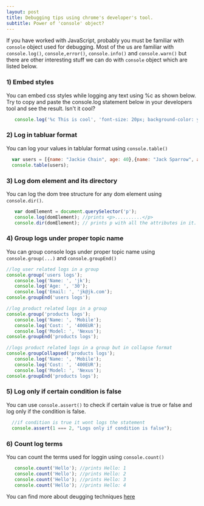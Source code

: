 ```yaml
---
layout: post
title: Debugging tips using chrome's developer's tool.
subtitle: Power of 'console' object?
---
```


If you have worked with JavaScript, probably you must be familiar with `console` object used for debugging. Most of the us are familiar with `console.log()`, `console,error()`, `console.info()` and `console.warn()` but there are other interesting stuff we can do with `console` object which are listed below.

### 1) Embed styles
You can embed css styles while logging any text using %c as shown below. Try to copy and paste the console.log statement below in your developers tool and see the result. Isn't it cool?

```javascript
   console.log('%c This is cool', 'font-size: 20px; background-color: yellow; border: 5px solid red;');
```

### 2) Log in tabluar format
You can log your values in tablular format using `console.table()`

```javascript
  var users = [{name: "Jackie Chain", age: 40},{name: "Jack Sparrow", age: 30},{name: "Tom Hanks", age: 40}];
  console.table(users);
```
### 3) Log dom element and its directory
You can log the dom tree structure for any dom element using `console.dir()`.

```javascript
   var domElement = document.querySelector('p');
   console.log(domElement); //prints <p>..........</p>
   console.dir(domElement); // prints p with all the attributes in it.
```

### 4) Group logs under proper topic name
You can group console logs under proper topic name using `console.group(...)` and `console.groupEnd()`

```javascript
//log user related logs in a group
console.group('users logs'); 
   console.log('Name: ', 'jk');
   console.log('Age: ', '30'); 
   console.log('Email: ', 'jk@jk.com');
console.groupEnd('users logs');

//log product related logs in a group
console.group('products logs'); 
   console.log('Name: ', 'Mobile');
   console.log('Cost: ', '400EUR'); 
   console.log('Model: ', 'Nexus');
console.groupEnd('products logs');

//logs product related logs in a group but in collapse format
console.groupCollapsed('products logs'); 
   console.log('Name: ', 'Mobile');
   console.log('Cost: ', '400EUR'); 
   console.log('Model: ', 'Nexus');
console.groupEnd('products logs');
```

### 5) Log only if certain condition is false
You can use `console.assert()` to check if certain value is true or false and log only if the condition is false.

```javascript
  //if condition is true it wont logs the statement 
  console.assert(1 === 2, "Logs only if condition is false");
```

### 6) Count log terms
You can count the terms used for loggin using `console.count()`

```javascript
   console.count('Hello'); //prints Hello: 1
   console.count('Hello'); //prints Hello: 2
   console.count('Hello'); //prints Hello: 3
   console.count('Hello'); //prints Hello: 4
```

You can find more about deugging techniques [here](https://developers.google.com/web/tools/chrome-devtools/console/)
